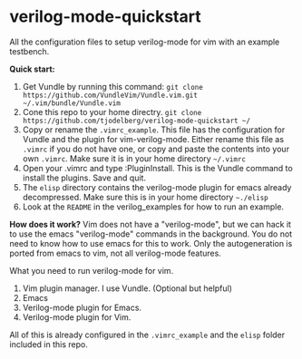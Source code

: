 # verilog-mode-quickstart

All the configuration files to setup verilog-mode for vim with an example testbench.

**Quick start:**
  1. Get Vundle by running this command: `git clone https://github.com/VundleVim/Vundle.vim.git ~/.vim/bundle/Vundle.vim`
  2. Cone this repo to your home directry. `git clone https://github.com/tjodelberg/verilog-mode-quickstart ~/`
  1. Copy or rename the `.vimrc_example`. This file has the configuration for Vundle and the plugin for vim-verilog-mode. Either rename this file as `.vimrc` if you do not have one, or copy and paste the contents into your own `.vimrc`. Make sure it is in your home directory `~/.vimrc`
  2. Open your .vimrc and type :PluginInstall. This is the Vundle command to install the plugins. Save and quit.
  3. The `elisp` directory contains the verilog-mode plugin for emacs already decompressed. Make sure this is in your home directory `~./elisp`
  4. Look at the `README` in the verilog_examples for how to run an example.

**How does it work?**
Vim does not have a "verilog-mode", but we can hack it to use the emacs "verilog-mode" commands in the background. You do not need to know how to use emacs for this to work. Only the autogeneration is ported from emacs to vim, not all verilog-mode features.

What you need to run verilog-mode for vim. 
  1. Vim plugin manager. I use Vundle. (Optional but helpful)
  2. Emacs
  3. Verilog-mode plugin for Emacs.
  4. Verilog-mode plugin for Vim.

All of this is already configured in the `.vimrc_example` and the `elisp` folder included in this repo.










